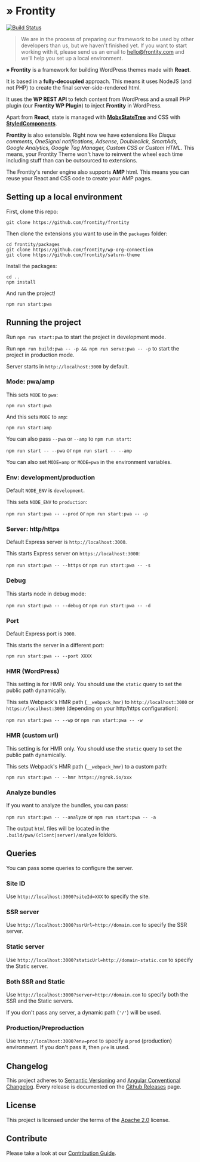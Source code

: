 # » Frontity

[![Build Status](https://travis-ci.org/frontity/frontity.svg?branch=master)](https://travis-ci.org/frontity/frontity)

> We are in the process of preparing our framework to be used by other developers than us, but we haven't finished yet. If you want to start working with it, please send us an email to hello@frontity.com and we'll help you set up a local environment.

**» Frontity** is a framework for building WordPress themes made with **React**.

It is based in a **fully-decoupled** approach. This means it uses NodeJS (and not PHP) to create the final server-side-rendered html.

It uses the **WP REST API** to fetch content from WordPress and a small PHP plugin (our **Frontity WP Plugin**) to inject **Frontity** in WordPress.

Apart from **React**, state is managed with **[MobxStateTree](https://github.com/mobxjs/mobx-state-tree)** and CSS with **[StyledComponents](https://github.com/styled-components/styled-components)**.

**Frontity** is also extensible. Right now we have extensions like *Disqus comments, OneSignal notifications, Adsense, Doubleclick, SmartAds, Google Analytics, Google Tag Manager, Custom CSS or Custom HTML*. This means, your Frontity Theme won't have to reinvent the wheel each time including stuff than can be outsourced to extensions.

The Frontity's render engine also supports **AMP** html. This means you can reuse your React and CSS code to create your AMP pages.

## Setting up a local environment

First, clone this repo:

```
git clone https://github.com/frontity/frontity
```

Then clone the extensions you want to use in the `packages` folder:

```
cd frontity/packages
git clone https://github.com/frontity/wp-org-connection
git clone https://github.com/frontity/saturn-theme
```

Install the packages:

```
cd ..
npm install
```

And run the project!

```
npm run start:pwa
```

## Running the project


Run `npm run start:pwa` to start the project in development mode.

Run `npm run build:pwa -- -p && npm run serve:pwa -- -p` to start the project in production mode.

Server starts in `http://localhost:3000` by default.

### Mode: pwa/amp

This sets `MODE` to `pwa`:

`npm run start:pwa`

And this sets `MODE` to `amp`:

`npm run start:amp`

You can also pass `--pwa` or `--amp` to `npm run start`:

`npm run start -- --pwa` or `npm run start -- --amp`

You can also set `MODE=amp` or `MODE=pwa` in the environment variables.

### Env: development/production
Default `NODE_ENV` is `development`.

This sets `NODE_ENV` to `production`:

`npm run start:pwa -- --prod` or `npm run start:pwa -- -p`

### Server: http/https
Default Express server is `http://localhost:3000`.

This starts Express server on `https://localhost:3000`:

`npm run start:pwa -- --https` or `npm run start:pwa -- -s`

### Debug

This starts node in debug mode:

`npm run start:pwa -- --debug` or `npm run start:pwa -- -d`

### Port

Default Express port is `3000`.

This starts the server in a different port:

`npm run start:pwa -- --port XXXX`

### HMR (WordPress)

This setting is for HMR only. You should use the `static` query to set the public path dynamically.

This sets Webpack's HMR path (`__webpack_hmr`) to `http://localhost:3000` or `https://localhost:3000` (depending on your http/https configuration):

`npm run start:pwa -- --wp` or `npm run start:pwa -- -w`

### HMR (custom url)

This setting is for HMR only. You should use the `static` query to set the public path dynamically.

This sets Webpack's HMR path (`__webpack_hmr`) to a custom path:

`npm run start:pwa -- --hmr https://ngrok.io/xxx`

### Analyze bundles

If you want to analyze the bundles, you can pass:

`npm run start:pwa -- --analyze` or `npm run start:pwa -- -a`

The output `html` files will be located in the `.build/pwa/(client|server)/analyze` folders.

## Queries

You can pass some queries to configure the server.

### Site ID

Use `http://localhost:3000?siteId=XXX` to specify the site.

### SSR server

Use `http://localhost:3000?ssrUrl=http://domain.com` to specify the SSR server.

### Static server

Use `http://localhost:3000?staticUrl=http://domain-static.com` to specify the Static server.

### Both SSR and Static

Use `http://localhost:3000?server=http://domain.com` to specify both the SSR and the Static servers.

If you don't pass any server, a dynamic path (`'/'`) will be used.

### Production/Preproduction

Use `http://localhost:3000?env=prod` to specify a `prod` (production) environment. If you don't pass it, then `pre` is used.

## Changelog

This project adheres to [Semantic Versioning](https://semver.org/) and [Angular Conventional Changelog](https://github.com/angular/angular.js/blob/master/DEVELOPERS.md#-git-commit-guidelines).
Every release is documented on the [Github Releases](https://github.com/frontity/frontity/releases) page.

## License

This project is licensed under the terms of the [Apache 2.0](https://github.com/frontity/frontity/blob/master/LICENSE) license.

## Contribute

Please take a look at our [Contribution Guide](https://github.com/frontity/contribute).
